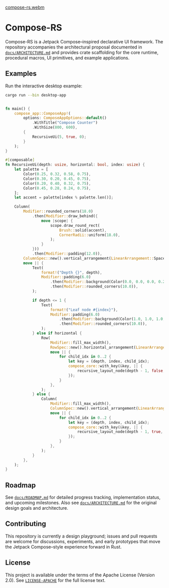 
[compose-rs.webm](https://github.com/user-attachments/assets/b96a83f0-4739-4d0d-9dc2-e2194d63df78)

# Compose-RS 

Compose-RS is a Jetpack Compose–inspired declarative UI framework. The repository accompanies the architectural proposal documented in [`docs/ARCHITECTURE.md`](docs/ARCHITECTURE.md) and provides crate scaffolding for the core runtime, procedural macros, UI primitives, and example applications.

## Examples

Run the interactive desktop example:
```bash
cargo run --bin desktop-app
```
```rust

fn main() {
    compose_app::ComposeApp!(
        options: ComposeAppOptions::default()
            .WithTitle("Compose Counter")
            .WithSize(800, 600),
        {
            RecursiveUi(5, true, 0);
        }
    );
}

#[composable]
fn RecursiveUi(depth: usize, horizontal: bool, index: usize) {
    let palette = [
        Color(0.25, 0.32, 0.58, 0.75),
        Color(0.30, 0.20, 0.45, 0.75),
        Color(0.20, 0.40, 0.32, 0.75),
        Color(0.45, 0.28, 0.24, 0.75),
    ];
    let accent = palette[index % palette.len()];

    Column(
        Modifier::rounded_corners(18.0)
            .then(Modifier::draw_behind({
                move |scope| {
                    scope.draw_round_rect(
                        Brush::solid(accent),
                        CornerRadii::uniform(18.0),
                    );
                }
            }))
            .then(Modifier::padding(12.0)),
        ColumnSpec::new().vertical_arrangement(LinearArrangement::SpacedBy(8.0)),
        move || {
            Text(
                format!("Depth {}", depth),
                Modifier::padding(6.0)
                    .then(Modifier::background(Color(0.0, 0.0, 0.0, 0.25)))
                    .then(Modifier::rounded_corners(10.0)),
            );

            if depth <= 1 {
                Text(
                    format!("Leaf node #{index}"),
                    Modifier::padding(6.0)
                        .then(Modifier::background(Color(1.0, 1.0, 1.0, 0.12)))
                        .then(Modifier::rounded_corners(10.0)),
                );
            } else if horizontal {
                Row(
                    Modifier::fill_max_width(),
                    RowSpec::new().horizontal_arrangement(LinearArrangement::SpacedBy(8.0)),
                    move || {
                        for child_idx in 0..2 {
                            let key = (depth, index, child_idx);
                            compose_core::with_key(&key, || {
                                recursive_layout_node(depth - 1, false, index * 2 + child_idx + 1);
                            });
                        }
                    },
                );
            } else {
                Column(
                    Modifier::fill_max_width(),
                    ColumnSpec::new().vertical_arrangement(LinearArrangement::SpacedBy(8.0)),
                    move || {
                        for child_idx in 0..2 {
                            let key = (depth, index, child_idx);
                            compose_core::with_key(&key, || {
                                recursive_layout_node(depth - 1, true, index * 2 + child_idx + 1);
                            });
                        }
                    },
                );
            }
        },
    );
}
```

## Roadmap

See [`docs/ROADMAP.md`](docs/ROADMAP.md) for detailed progress tracking, implementation status, and upcoming milestones. Also see [`docs/ARCHITECTURE.md`](docs/ARCHITECTURE.md) for the original design goals and architecture.

## Contributing

This repository is currently a design playground; issues and pull requests are welcome for discussions, experiments, and early prototypes that move the Jetpack Compose–style experience forward in Rust.

## License

This project is available under the terms of the Apache License (Version 2.0). See [`LICENSE-APACHE`](LICENSE-APACHE) for the full license text.
